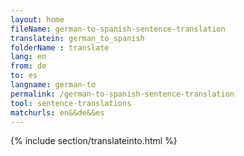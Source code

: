 ```yaml
---
layout: home
fileName: german-to-spanish-sentence-translation
translatein: german_to_spanish
folderName : translate
lang: en
from: de
to: es
langname: german-to
permalink: /german-to-spanish-sentence-translation
tool: sentence-translations
matchurls: en&&de&&es
---
```

{% include section/translateinto.html %}
